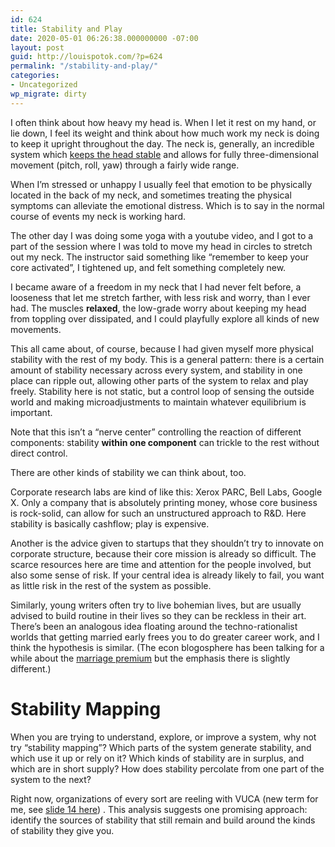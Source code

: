 ```yaml
---
id: 624
title: Stability and Play
date: 2020-05-01 06:26:38.000000000 -07:00
layout: post
guid: http://louispotok.com/?p=624
permalink: "/stability-and-play/"
categories:
- Uncategorized
wp_migrate: dirty
---
```

I often think about how heavy my head is. When I let it rest on my hand, or lie down, I feel its weight and think about how much work my neck is doing to keep it upright throughout the day. The neck is, generally, an incredible system which [keeps the head stable](https://youtu.be/bLIU18s4cy8) and allows for fully three-dimensional movement (pitch, roll, yaw) through a fairly wide range.

When I&#8217;m stressed or unhappy I usually feel that emotion to be physically located in the back of my neck, and sometimes treating the physical symptoms can alleviate the emotional distress. Which is to say in the normal course of events my neck is working hard.

The other day I was doing some yoga with a youtube video, and I got to a part of the session where I was told to move my head in circles to stretch out my neck. The instructor said something like &#8220;remember to keep your core activated&#8221;, I tightened up, and felt something completely new.

I became aware of a freedom in my neck that I had never felt before, a looseness that let me stretch farther, with less risk and worry, than I ever had. The muscles **relaxed**, the low-grade worry about keeping my head from toppling over dissipated, and I could playfully explore all kinds of new movements.

This all came about, of course, because I had given myself more physical stability with the rest of my body. This is a general pattern: there is a certain amount of stability necessary across every system, and stability in one place can ripple out, allowing other parts of the system to relax and play freely. Stability here is not static, but a control loop of sensing the outside world and making microadjustments to maintain whatever equilibrium is important.

Note that this isn&#8217;t a &#8220;nerve center&#8221; controlling the reaction of different components: stability **within one component** can trickle to the rest without direct control.

There are other kinds of stability we can think about, too.

Corporate research labs are kind of like this: Xerox PARC, Bell Labs, Google X. Only a company that is absolutely printing money, whose core business is rock-solid, can allow for such an unstructured approach to R&D. Here stability is basically cashflow; play is expensive.

Another is the advice given to startups that they shouldn&#8217;t try to innovate on corporate structure, because their core mission is already so difficult. The scarce resources here are time and attention for the people involved, but also some sense of risk. If your central idea is already likely to fail, you want as little risk in the rest of the system as possible.

Similarly, young writers often try to live bohemian lives, but are usually advised to build routine in their lives so they can be reckless in their art. There&#8217;s been an analogous idea floating around the techno-rationalist worlds that getting married early frees you to do greater career work, and I think the hypothesis is similar. (The econ blogosphere has been talking for a while about the [marriage premium](https://www.econlib.org/archives/2012/02/what_is_the_mar.html) but the emphasis there is slightly different.)

# Stability Mapping

When you are trying to understand, explore, or improve a system, why not try &#8220;stability mapping&#8221;? Which parts of the system generate stability, and which use it up or rely on it? Which kinds of stability are in surplus, and which are in short supply? How does stability percolate from one part of the system to the next?

Right now, organizations of every sort are reeling with VUCA (new term for me, see [slide 14 here](https://yakcollective.org/projects/yak-wisdom)) . This analysis suggests one promising approach: identify the sources of stability that still remain and build around the kinds of stability they give you.